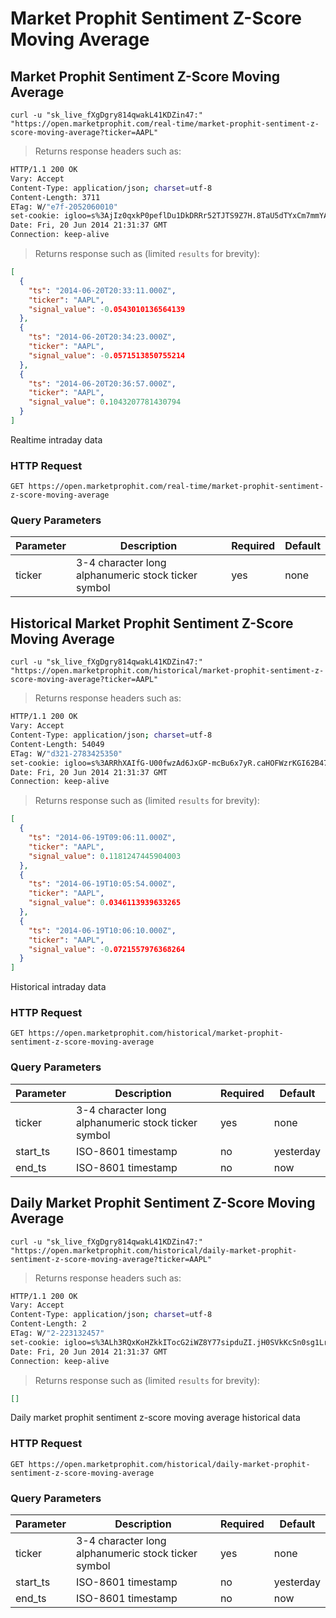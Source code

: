
# Market Prophit Sentiment Z-Score Moving Average


## Market Prophit Sentiment Z-Score Moving Average

```shell
curl -u "sk_live_fXgDgry814qwakL41KDZin47:" "https://open.marketprophit.com/real-time/market-prophit-sentiment-z-score-moving-average?ticker=AAPL"
```

> Returns response headers such as:

```bash
HTTP/1.1 200 OK
Vary: Accept
Content-Type: application/json; charset=utf-8
Content-Length: 3711
ETag: W/"e7f-2052060010"
set-cookie: igloo=s%3AjIz0qxkP0peflDu1DkDRRr52TJTS9Z7H.8TaU5dTYxCm7mmYADzdvqc2XABIlgU8rmhiaNkvUVcQ; Path=/; Expires=Sat, 21 Jun 2014 21:31:37 GMT; HttpOnly
Date: Fri, 20 Jun 2014 21:31:37 GMT
Connection: keep-alive


```

> Returns response such as (limited `results` for brevity):

```json
[
  {
    "ts": "2014-06-20T20:33:11.000Z",
    "ticker": "AAPL",
    "signal_value": -0.0543010136564139
  },
  {
    "ts": "2014-06-20T20:34:23.000Z",
    "ticker": "AAPL",
    "signal_value": -0.0571513850755214
  },
  {
    "ts": "2014-06-20T20:36:57.000Z",
    "ticker": "AAPL",
    "signal_value": 0.1043207781430794
  }
]
```

Realtime intraday data

### HTTP Request

`GET https://open.marketprophit.com/real-time/market-prophit-sentiment-z-score-moving-average`

### Query Parameters

Parameter | Description | Required | Default
--------- | ----------- | -------- | -------
ticker | 3-4 character long alphanumeric stock ticker symbol | yes | none



## Historical Market Prophit Sentiment Z-Score Moving Average

```shell
curl -u "sk_live_fXgDgry814qwakL41KDZin47:" "https://open.marketprophit.com/historical/market-prophit-sentiment-z-score-moving-average?ticker=AAPL"
```

> Returns response headers such as:

```bash
HTTP/1.1 200 OK
Vary: Accept
Content-Type: application/json; charset=utf-8
Content-Length: 54049
ETag: W/"d321-2783425350"
set-cookie: igloo=s%3ARRhXAIfG-U00fwzAd6JxGP-mcBu6x7yR.caHOFWzrKGI62B47QviK%2BWV0ZujNL%2FLPSKPK1PXpnys; Path=/; Expires=Sat, 21 Jun 2014 21:31:37 GMT; HttpOnly
Date: Fri, 20 Jun 2014 21:31:37 GMT
Connection: keep-alive


```

> Returns response such as (limited `results` for brevity):

```json
[
  {
    "ts": "2014-06-19T09:06:11.000Z",
    "ticker": "AAPL",
    "signal_value": 0.1181247445904003
  },
  {
    "ts": "2014-06-19T10:05:54.000Z",
    "ticker": "AAPL",
    "signal_value": 0.0346113939633265
  },
  {
    "ts": "2014-06-19T10:06:10.000Z",
    "ticker": "AAPL",
    "signal_value": -0.0721557976368264
  }
]
```

Historical intraday data

### HTTP Request

`GET https://open.marketprophit.com/historical/market-prophit-sentiment-z-score-moving-average`

### Query Parameters

Parameter | Description | Required | Default
--------- | ----------- | -------- | -------
ticker | 3-4 character long alphanumeric stock ticker symbol | yes | none
start_ts | ISO-8601 timestamp | no | yesterday
end_ts | ISO-8601 timestamp | no | now


## Daily Market Prophit Sentiment Z-Score Moving Average

```shell
curl -u "sk_live_fXgDgry814qwakL41KDZin47:" "https://open.marketprophit.com/historical/daily-market-prophit-sentiment-z-score-moving-average?ticker=AAPL"
```

> Returns response headers such as:

```bash
HTTP/1.1 200 OK
Vary: Accept
Content-Type: application/json; charset=utf-8
Content-Length: 2
ETag: W/"2-223132457"
set-cookie: igloo=s%3ALh3RQxKoHZkkITocG2iWZ8Y77sipduZI.jH0SVkKcSn0sg1Lr%2BELPxURJChESCmi6OALbY5L71ZA; Path=/; Expires=Sat, 21 Jun 2014 21:31:37 GMT; HttpOnly
Date: Fri, 20 Jun 2014 21:31:37 GMT
Connection: keep-alive


```

> Returns response such as (limited `results` for brevity):

```json
[]
```

Daily market prophit sentiment z-score moving average historical data

### HTTP Request

`GET https://open.marketprophit.com/historical/daily-market-prophit-sentiment-z-score-moving-average`

### Query Parameters

Parameter | Description | Required | Default
--------- | ----------- | -------- | -------
ticker | 3-4 character long alphanumeric stock ticker symbol | yes | none
start_ts | ISO-8601 timestamp | no | yesterday
end_ts | ISO-8601 timestamp | no | now
